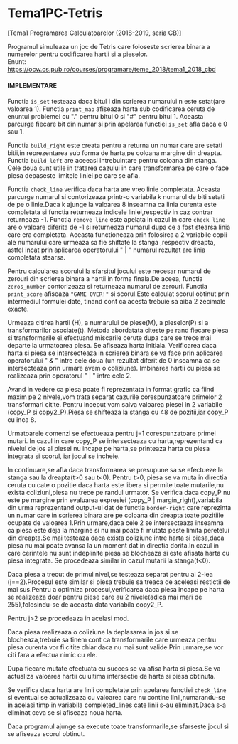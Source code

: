 # Tema1PC-Tetris
[Tema1 Programarea Calculatoarelor (2018-2019, seria CB)]

Programul simuleaza un joc de Tetris care foloseste scrierea binara a numerelor pentru codificarea hartii si a pieselor. <br>
Enunt: https://ocw.cs.pub.ro/courses/programare/teme_2018/tema1_2018_cbd

#### IMPLEMENTARE
Functia ```is_set``` testeaza daca bitul i din scrierea numarului n este setat(are valoarea 1).
Functia ```print_map``` afiseaza harta sub codificarea ceruta de enuntul problemei cu "." pentru bitul 0 si "#" pentru bitul 1. Aceasta parcurge fiecare bit din numar si prin apelarea functiei ```is_set``` afla daca e 0 sau 1.

Functia ```build_right``` este creata pentru a returna un numar care are setati bitii,in reprezentarea sub forma de harta,pe coloana margine din dreapta. Functia ```build_left``` are aceeasi intrebuintare pentru coloana din stanga. Cele doua sunt utile in tratarea cazului in care transformarea pe care o face piesa depaseste limitele liniei pe care se afla.

Functia ```check_line``` verifica daca harta are vreo linie completata. Aceasta parcurge numarul si contorizeaza printr-o variabila k numarul de biti setati de pe o linie.Daca k ajunge la valoarea 8 inseamna ca linia curenta este completata si functia returneaza indicele liniei,respectiv in caz contrar returneaza -1.
Functia ```remove_line``` este apelata in cazul in care ```check_line``` are o valoare diferita de -1 si returneaza numarul dupa ce a fost stearsa linia care era completata. Aceasta functioneaza prin folosirea a 2 variabile copii ale numarului care urmeaza sa fie shiftate la stanga ,respectiv dreapta, astfel incat prin aplicarea operatorului " | " numarul rezultat are linia completata stearsa.

Pentru calcularea scorului la sfarsitul jocului este necesar numarul de zerouri din scrierea binara a hartii in forma finala.De aceea, functia ```zeros_number``` contorizeaza si returneaza numarul de zerouri.
Functia ```print_score``` afiseaza ```"GAME OVER!"``` si scorul.Este calculat scorul obtinut prin intermediul formulei date, tinand cont ca acesta trebuie sa aiba 2 zecimale exacte.

Urmeaza citirea hartii (H), a numarului de piese(M), a pieselor(P) si a transformarilor asociate(t). Metoda abordatata citeste pe rand fiecare piesa si transformarile ei,efectuand miscarile cerute dupa care se trece mai departe la urmatoarea piesa.
Se afiseaza harta initiala.
Verificarea daca harta si piesa se intersecteaza in scrierea binara se va face prin aplicarea operatorului " & " intre cele doua (un rezultat diferit de 0  inseamna ca se intersecteaza,prin urmare avem o coliziune).
Imbinarea hartii cu piesa se realizeaza prin operatorul " | " intre cele 2.

Avand in vedere ca piesa poate fi reprezentata in format grafic ca fiind maxim pe 2 nivele,vom trata separat cazurile corespunzatoare primelor 2 transformari citite. Pentru inceput vom salva valoarea piesei in 2 variabile (copy_P si copy2_P).Piesa se shifteaza la stanga cu 48 de pozitii,iar copy_P cu inca 8. 

Urmatoarele comenzi se efectueaza pentru j=1 corespunzatoare primei mutari. In cazul in care copy_P se intersecteaza cu harta,reprezentand ca nivelul de jos al piesei nu incape pe harta,se printeaza harta cu piesa integrata si scorul, iar jocul se incheie.

In continuare,se afla daca transformarea se presupune sa se efectueze la stanga sau la dreapta(t>0 sau t<0).
Pentru t>0, piesa se va muta in directia ceruta cu cate o pozitie daca harta este libera si permite toate mutarile,nu exista coliziuni,piesa nu trece pe randul urmator. Se verifica daca copy_P nu este pe margine prin evaluarea expresiei (copy_P | margin_right),variabila din urma reprezentand output-ul dat de functia ```border-right``` care reprezinta un numar care in scrierea binara are pe coloana din dreapta toate pozitiile ocupate de valoarea 1.Prin urmare,daca cele 2 se intersecteaza inseamna ca piesa este deja la margine si nu mai poate fi mutata peste limita peretelui din dreapta.Se mai testeaza daca exista coliziune intre harta si piesa,daca piesa nu mai poate avansa la un moment dat in directia dorita.In cazul in care cerintele nu sunt indeplinite piesa se blocheaza si este afisata harta cu piesa integrata.
Se procedeaza similar in cazul mutarii la stanga(t<0).

Daca piesa a trecut de primul nivel,se testeaza separat pentru al 2-lea (j==2).Procesul este similar si piesa trebuie sa treaca de aceleasi restictii de mai sus.Pentru a optimiza procesul,verificarea daca piesa incape pe harta se realizeaza doar pentru piese care au 2 nivele(adica mai mari de 255),folosindu-se de aceasta data variabila copy2_P.

Pentru j>2 se procedeaza in acelasi mod.

Daca piesa realizeaza o coliziune la deplasarea in jos si se blocheaza,trebuie sa tinem cont ca transformarile care urmeaza pentru piesa curenta vor fi citite chiar daca nu mai sunt valide.Prin urmare,se vor citi fara a efectua nimic cu ele.

Dupa fiecare mutate efectuata cu succes se va afisa harta si piesa.Se va actualiza valoarea hartii cu ultima intersectie de harta si piesa obtinuta.

Se verifica daca harta are linii completate prin apelarea functiei ```check_line``` si eventual se actualizeaza cu valoarea care nu contine linii,numarandu-se in acelasi timp in variabila completed_lines cate linii s-au eliminat.Daca s-a eliminat ceva se si afiseaza noua harta.

Daca programul ajunge sa execute toate transformarile,se sfarseste jocul si se afiseaza scorul obtinut.

